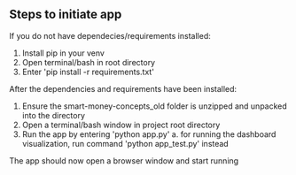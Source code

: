 ## Steps to initiate app

If you do not have dependecies/requirements installed:
1. Install pip in your venv
2. Open terminal/bash in root directory
3. Enter 'pip install -r requirements.txt'

After the dependencies and requirements have been installed:
1. Ensure the smart-money-concepts_old folder is unzipped and unpacked into the directory
2. Open a terminal/bash window in project root directory
3. Run the app by entering 'python app.py'
    a. for running the dashboard visualization, run command 'python app_test.py' instead

The app should now open a browser window and start running